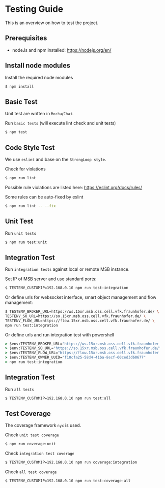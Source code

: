 # Testing Guide

This is an overview on how to test the project.

## Prerequisites

- nodeJs and npm installed: https://nodejs.org/en/

## Install node modules

Install the required node modules

```sh
$ npm install
```

## Basic Test

Unit test are written in `Mocha`/`Chai`.

Run `basic tests` (will execute lint check and unit tests)

```sh
$ npm test
```

## Code Style Test

We use `eslint` and base on the `StrongLoop style`.

Check for violations
```sh
$ npm run lint
```

Possible rule violations are listed here: https://eslint.org/docs/rules/

Some rules can be auto-fixed by eslint
```sh
$ npm run lint -- --fix
```

## Unit Test

Run `unit tests`

```sh
$ npm run test:unit
```

## Integration Test

Run `integration tests` against local or remote MSB instance.

Set IP of MSB server and use standard ports:
```sh
$ TESTENV_CUSTOMIP=192.168.0.10 npm run test:integration
```

Or define urls for websocket interface, smart object management and flow management:
```sh
$ TESTENV_BROKER_URL=https://ws.15xr.msb.oss.cell.vfk.fraunhofer.de/ \
TESTENV_SO_URL=https://so.15xr.msb.oss.cell.vfk.fraunhofer.de/ \
TESTENV_FLOW_URL=https://flow.15xr.msb.oss.cell.vfk.fraunhofer.de/ \
npm run test:integration
```

Or define urls and run integration test with powershell

```cmd
> $env:TESTENV_BROKER_URL="https://ws.15xr.msb.oss.cell.vfk.fraunhofer.de/"
> $env:TESTENV_SO_URL="https://so.15xr.msb.oss.cell.vfk.fraunhofer.de/"
> $env:TESTENV_FLOW_URL="https://flow.15xr.msb.oss.cell.vfk.fraunhofer.de/"
> $env:TESTENV_OWNER_UUID="f10cfa25-58d4-41ba-8ecf-60ced3d60677"
> npm run test:integration
```

## Integration Test

Run `all tests`

```sh
$ TESTENV_CUSTOMIP=192.168.0.10 npm run test:all
```

## Test Coverage

The coverage framework `nyc` is used.

Check `unit test coverage`

```sh
$ npm run coverage:unit
```

Check `integration test coverage`

```sh
$ TESTENV_CUSTOMIP=192.168.0.10 npm run coverage:integration
```

Check `all test coverage`

```sh
$ TESTENV_CUSTOMIP=192.168.0.10 npm run test:coverage-all
```


